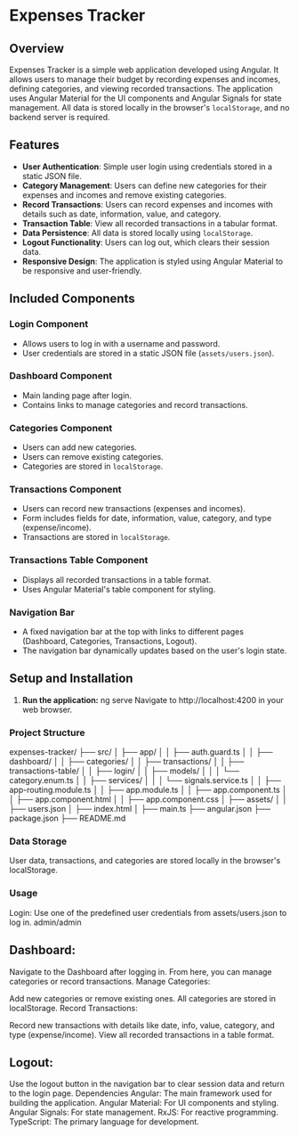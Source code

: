 # Expenses Tracker

## Overview

Expenses Tracker is a simple web application developed using Angular. It allows users to manage their budget by recording expenses and incomes, defining categories, and viewing recorded transactions. The application uses Angular Material for the UI components and Angular Signals for state management. All data is stored locally in the browser's `localStorage`, and no backend server is required.

## Features

- **User Authentication**: Simple user login using credentials stored in a static JSON file.
- **Category Management**: Users can define new categories for their expenses and incomes and remove existing categories.
- **Record Transactions**: Users can record expenses and incomes with details such as date, information, value, and category.
- **Transaction Table**: View all recorded transactions in a tabular format.
- **Data Persistence**: All data is stored locally using `localStorage`.
- **Logout Functionality**: Users can log out, which clears their session data.
- **Responsive Design**: The application is styled using Angular Material to be responsive and user-friendly.

## Included Components

### Login Component

- Allows users to log in with a username and password.
- User credentials are stored in a static JSON file (`assets/users.json`).

### Dashboard Component

- Main landing page after login.
- Contains links to manage categories and record transactions.

### Categories Component

- Users can add new categories.
- Users can remove existing categories.
- Categories are stored in `localStorage`.

### Transactions Component

- Users can record new transactions (expenses and incomes).
- Form includes fields for date, information, value, category, and type (expense/income).
- Transactions are stored in `localStorage`.

### Transactions Table Component

- Displays all recorded transactions in a table format.
- Uses Angular Material's table component for styling.

### Navigation Bar

- A fixed navigation bar at the top with links to different pages (Dashboard, Categories, Transactions, Logout).
- The navigation bar dynamically updates based on the user's login state.

## Setup and Installation

1. **Run the application:**
   ng serve
   Navigate to http://localhost:4200 in your web browser.

### Project Structure

expenses-tracker/
├── src/
│ ├── app/
│ │ ├── auth.guard.ts
│ │ ├── dashboard/
│ │ ├── categories/
│ │ ├── transactions/
│ │ ├── transactions-table/
│ │ ├── login/
│ │ ├── models/
│ │ │ └── category.enum.ts
│ │ ├── services/
│ │ │ └── signals.service.ts
│ │ ├── app-routing.module.ts
│ │ ├── app.module.ts
│ │ ├── app.component.ts
│ │ ├── app.component.html
│ │ ├── app.component.css
│ ├── assets/
│ │ ├── users.json
│ ├── index.html
│ ├── main.ts
├── angular.json
├── package.json
├── README.md

### Data Storage

User data, transactions, and categories are stored locally in the browser's localStorage.

### Usage

Login:
Use one of the predefined user credentials from assets/users.json to log in.
admin/admin

## Dashboard:

Navigate to the Dashboard after logging in. From here, you can manage categories or record transactions.
Manage Categories:

Add new categories or remove existing ones. All categories are stored in localStorage.
Record Transactions:

Record new transactions with details like date, info, value, category, and type (expense/income).
View all recorded transactions in a table format.

## Logout:

Use the logout button in the navigation bar to clear session data and return to the login page.
Dependencies
Angular: The main framework used for building the application.
Angular Material: For UI components and styling.
Angular Signals: For state management.
RxJS: For reactive programming.
TypeScript: The primary language for development.
